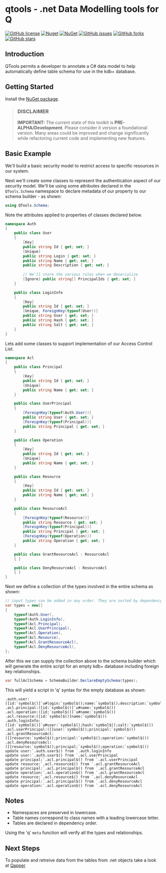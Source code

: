 # qtools - .net Data Modelling tools for Q
[![GitHub license](https://img.shields.io/badge/license-LGPL%20v3-blue.svg)](https://github.com/machonky/qtools/blob/master/LICENSE)
[![Nuget](https://img.shields.io/nuget/v/QTools.svg)](https://www.nuget.org/packages/qtools)
[![NuGet](https://img.shields.io/nuget/dt/QTools.svg)](https://www.nuget.org/packages/qtools)
[![GitHub issues](https://img.shields.io/github/issues/machonky/Qtools.svg)](https://github.com/machonky/QTools/issues)
[![GitHub forks](https://img.shields.io/github/forks/machonky/QTools.svg?style=social&label=Fork)](https://github.com/machonky/QTools/network)
[![GitHub stars](https://img.shields.io/github/stars/machonky/QTools.svg?style=social&label=Star)](https://github.com/machonky/QTools/stargazers)

## Introduction
QTools permits a developer to annotate a C# data model to help automatically define table schema for use in the kdb+ database.

## Getting Started
Install the [NuGet package](https://www.nuget.org/packages/qtools).

> ### DISCLAIMER
> **IMPORTANT:** The current state of this toolkit is **PRE-ALPHA/Development**. Please consider it version a foundational version. Many areas could be improved and change significantly while refactoring current code and implementing new features. 

## Basic Example

We'll build a basic security model to restrict access to specific resources in our system.

Next we'll create some classes to represent the authentication aspect of our security model. We'll be using some attributes declared in the ```QTools.Schema``` namespace to declare metadata of our property to our schema builder - as shown:

```cs
using QTools.Schema;
```

Note the attributes applied to properties of classes declared below.

```cs
namespace Auth
{
    public class User
    {
        [Key]
        public string Id { get; set; }
        [Unique]
        public string Login { get; set; }
        public string Name { get; set; }
        public string Description { get; set; }
	
        // We'll store the various roles when we deserialize
        [Ignore] public string[] PrincipalIds { get; set; }	
    }

    public class LoginInfo
    {
        [Key]
        public string Id { get; set; }
        [Unique, ForeignKey(typeof(User))]
        public string User { get; set; }
        public string Hash { get; set; }
        public string Salt { get; set; }
    }
}
```

Lets add some classes to support implementation of our Access Control List.

```cs
namespace Acl
{
    public class Principal
    {
        [Key]
        public string Id { get; set; }
        [Unique]
        public string Name { get; set; }
    }

    public class UserPrincipal
    {
        [ForeignKey(typeof(Auth.User))]
        public string User { get; set; }
        [ForeignKey(typeof(Principal))]
        public string Principal { get; set; }
    }

    public class Operation
    {
        [Key]
        public string Id { get; set; }
        [Unique]
        public string Name { get; set; }
    }

    public class Resource
    {
        [Key]
        public string Id { get; set; }
        public string Name { get; set; }
    }

    public class ResourceAcl
    {
        [ForeignKey(typeof(Resource))]
        public string Resource { get; set; }
        [ForeignKey(typeof(Principal))]
        public string Principal { get; set; }
        [ForeignKey(typeof(Operation))]
        public string Operation { get; set; }
    }

    public class GrantResourceAcl : ResourceAcl
    { }

    public class DenyResourceAcl : ResourceAcl
    { }
}
```

Next we define a collection of the types involved in the entire schema as shown:
```cs
// input types can be added in any order. They are sorted by dependency later
var types = new[] 
{
	typeof(Auth.User),
	typeof(Auth.LoginInfo),
	typeof(Acl.Principal),
	typeof(Acl.UserPrincipal),
	typeof(Acl.Operation),
	typeof(Acl.Resource),
	typeof(Acl.GrantResourceAcl),
	typeof(Acl.DenyResourceAcl),
};
```

After this we can supply the collection above to the schema builder which will generate the entire script for an empty kdb+ database including foreign key relationships.

```cs
var fullAclSchema = SchemaBuilder.DeclareEmptySchema(types);
```

This will yield a script in 'q' syntax for the empty database as shown:
```
.auth.user:([id:`symbol$()]`u#login:`symbol$();name:`symbol$();description:`symbol$())
.acl.principal:([id:`symbol$()]`u#name:`symbol$())
.acl.operation:([id:`symbol$()]`u#name:`symbol$())
.acl.resource:([id:`symbol$()]name:`symbol$())
.auth.loginInfo:([id:`symbol$()]`u#user:`symbol$();hash:`symbol$();salt:`symbol$())
.acl.userPrincipal:([]user:`symbol$();principal:`symbol$())
.acl.grantResourceAcl:([]resource:`symbol$();principal:`symbol$();operation:`symbol$())
.acl.denyResourceAcl:([]resource:`symbol$();principal:`symbol$();operation:`symbol$())
update user:`.auth.user$() from `.auth.loginInfo
update user:`.auth.user$() from `.acl.userPrincipal
update principal:`.acl.principal$() from `.acl.userPrincipal
update resource:`.acl.resource$() from `.acl.grantResourceAcl
update principal:`.acl.principal$() from `.acl.grantResourceAcl
update operation:`.acl.operation$() from `.acl.grantResourceAcl
update resource:`.acl.resource$() from `.acl.denyResourceAcl
update principal:`.acl.principal$() from `.acl.denyResourceAcl
update operation:`.acl.operation$() from `.acl.denyResourceAcl
```

## Notes
- Namespaces are preserved in lowercase. 
- Table names correspond to class names with a leading lowercase letter.
- Tables are declared in dependency order.

Using the 'q' ```meta``` function will verify all the types and relationships.

## Next Steps

To populate and retreive data from the tables from .net objects take a look at [Qapper](https://github.com/machonky/Qapper)
